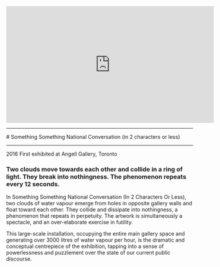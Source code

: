 <div class="videoWrapper">
<iframe width="560" height="315" src="https://www.youtube.com/embed/yg_7NMxYnCE?rel=0&amp;controls=0&amp;showinfo=0&amp;wmode=transparent" frameborder="0" allowfullscreen></iframe>
</div>
<hr>
# Something Something National Conversation (in 2 characters or less)
<hr>
2016
First exhibited at Angell Gallery, Toronto

### Two clouds move towards each other and collide in a ring of light. They break into nothingness. The phenomenon repeats every 12 seconds. 

In Something Something National Conversation (In 2 Characters Or Less), two clouds of water vapour emerge from holes in opposite gallery walls and float toward each other. They collide and dissipate into nothingness, a phenomenon that repeats in perpetuity. The artwork is simultaneously a spectacle, and an over-elaborate exercise in futility.

This large-scale installation, occupying the entire main gallery space and generating over 3000 litres of water vapour per hour, is the dramatic and conceptual centrepiece of the exhibition, tapping into a sense of powerlessness and puzzlement over the state of our current public discourse.